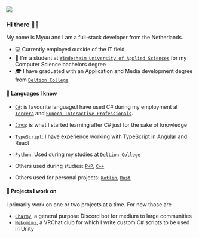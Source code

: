 <img src="https://cdn.myuuiii.com/portfolio_v3.png" />

<!--  -->

### Hi there 🙋‍♀️

My name is Myuu and I am a full-stack developer from the Netherlands.

- 💻 Currently employed outside of the IT field
- 🌱 I'm a student at [`Windesheim University of Applied Sciences`] for my Computer Science bachelors degree
- 🎓 I have graduated with an Application and Media development degree from [`Deltion College`] 

#### 💬 Languages I know

- [`C#`]:  is favourite language.I have used C# during my employment at [`Tercera`] and [`Suneco Interactive Professionals`].

- [`Java`]: is what I started learning after C# just for the sake of knowledge

- [`TypeScript`]: I have experience working with TypeScript in Angular and React

- [`Python`]: Used during my studies at [`Deltion College`] 

- Others used during studies: [`PHP`], [`C++`]

- Others used for personal projects: [`Kotlin`], [`Rust`]

#### 🎁 Projects I work on

I primarily work on one or two projects at a time. For now those are

- [`Charmy`], a general purpose Discord bot for medium to large communities
- [`Nekomimi`], a VRChat club for which I write custom C# scripts to be used in Unity



[`Nekomimi`]: https://github.com/Myuuiii/Nekomimi
[`Charmy`]: https://github.com/Myuuiii/Charmy
[`Windesheim University of Applied Sciences`]: https://www.windesheim.nl/

[`C#`]: https://docs.microsoft.com/en-us/dotnet/csharp/

[`Tercera`]: https://tercera.nl/

[`Suneco Interactive Professionals`]: https://www.suneco.nl/

[`Java`]: https://www.java.com/en/

[`TypeScript`]: https://www.typescriptlang.org/

[`Python`]: https://www.python.org/

[`Deltion College`]: https://www.deltion.nl/

[`PHP`]: https://www.php.net/

[`C++`]: https://cplusplus.com/

[`Kotlin`]: https://kotlinlang.org/

[`Rust`]: https://www.rust-lang.org/
